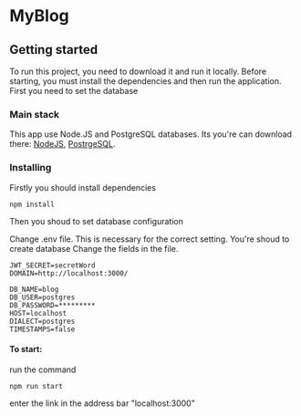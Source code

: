 # MyBlog

## Getting started
To run this project, you need to download it and run it locally. Before starting, you must install the dependencies and then run the application. First you need to set the database

### Main stack
This app use Node.JS and PostgreSQL databases. Its you're can download there: [NodeJS](https://nodejs.org/), [PostrgeSQL](https://www.postgresql.org/).

### Installing
Firstly you should install dependencies

`npm install`

Then you shoud to set database configuration

Change .env file. This is necessary for the correct setting.
You're shoud to create database
Change the fields in the file.

```
JWT_SECRET=secretWord
DOMAIN=http://localhost:3000/

DB_NAME=blog
DB_USER=postgres
DB_PASSWORD=*********
HOST=localhost
DIALECT=postgres
TIMESTAMPS=false
```

#### To start:

run the command

`npm run start`

enter the link in the address bar "localhost:3000"
